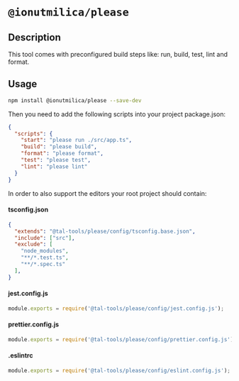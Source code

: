 # `@ionutmilica/please`

## Description
This tool comes with preconfigured build steps like: run, build, test, lint and format.

## Usage

```sh
npm install @ionutmilica/please --save-dev
```

Then you need to add the following scripts into your project package.json:
```json
{
  "scripts": {
    "start": "please run ./src/app.ts",
    "build": "please build",
    "format": "please format",
    "test": "please test",
    "lint": "please lint"
  }
}
```

In order to also support the editors your root project should contain:

#### tsconfig.json
```json
{
  "extends": "@tal-tools/please/config/tsconfig.base.json",
  "include": ["src"],
  "exclude": [
    "node_modules",
    "**/*.test.ts",
    "**/*.spec.ts"
  ],
}
```
#### jest.config.js
```js
module.exports = require('@tal-tools/please/config/jest.config.js');
```
#### prettier.config.js
```js
module.exports = require('@tal-tools/please/config/prettier.config.js');
```
#### .eslintrc
```js
module.exports = require('@tal-tools/please/config/eslint.config.js');
```
